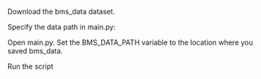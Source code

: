 Download the bms_data dataset.

Specify the data path in main.py:

Open main.py.
Set the BMS_DATA_PATH variable to the location where you saved bms_data.

Run the script
